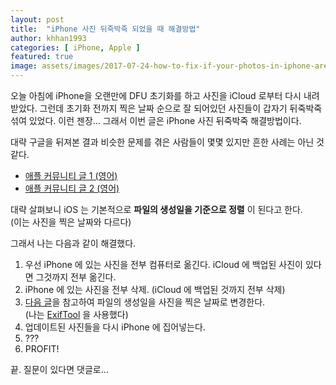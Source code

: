 ```yaml
---
layout: post
title:  "iPhone 사진 뒤죽박죽 되었을 때 해결방법"
author: khhan1993
categories: [ iPhone, Apple ]
featured: true
image: assets/images/2017-07-24-how-to-fix-if-your-photos-in-iphone-are-out-of-order/IMG_0229.png
---
```


오늘 아침에 iPhone을 오랜만에 DFU 초기화를 하고 사진을 iCloud 로부터 다시 내려받았다. 그런데 초기화 전까지 찍은 날짜 순으로 잘 되어있던 사진들이 갑자기 뒤죽박죽 섞여 있었다. 이런 젠장… 그래서 이번 글은 iPhone 사진 뒤죽박죽 해결방법이다.

대략 구글을 뒤져본 결과 비슷한 문제를 겪은 사람들이 몇몇 있지만 흔한 사례는 아닌 것 같다.

- [애플 커뮤니티 글 1 (영어)](https://discussions.apple.com/thread/7101409?tstart=0)
- [애플 커뮤니티 글 2 (영어)](https://discussions.apple.com/docs/DOC-9942)

대략 살펴보니 iOS 는 기본적으로 __파일의 생성일을 기준으로 정렬__ 이 된다고 한다.  
(이는 사진을 찍은 날짜와 다르다)

그래서 나는 다음과 같이 해결했다.

1. 우선 iPhone 에 있는 사진을 전부 컴퓨터로 옮긴다. iCloud 에 백업된 사진이 있다면 그것까지 전부 옮긴다.
2. iPhone 에 있는 사진을 전부 삭제. (iCloud 에 백업된 것까지 전부 삭제)
3. [다음 글](https://photo.stackexchange.com/questions/27245/is-there-a-free-program-to-batch-change-photo-files-date-to-match-exif)을 참고하여 파일의 생성일을 사진을 찍은 날짜로 변경한다.  
(나는 [ExifTool](https://en.wikipedia.org/wiki/ExifTool) 을 사용했다)
4. 업데이트된 사진들을 다시 iPhone 에 집어넣는다.
5. ???
6. PROFIT!

끝. 질문이 있다면 댓글로…